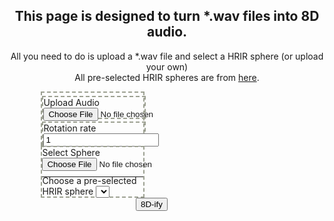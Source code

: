 <style>
  .center {
    margin-right: auto;
    margin-left: auto;
    margin-bottom: 10%;
    padding-bottom: 8%;
  }
  .big {
    width: 80%;
  }
  .small {
    width: 40%;
    display: inline-block;
    border: 2px dashed #9CA091;
    margin-right: 10%;
    float: left;
  }
  .small-vertical {
    width: 100%;
    border: 2px dashed #9CA091;
    margin-top: 3%;
    float: left;
  }
  p, h1, h2{
    text-align: center;
  }
  .small p, input, select {
    margin-bottom: -5px;
  }
  .small hr {
    margin-bottom: -3px;
  }
  .site-footer {
    padding-top: 2rem;
    margin-top: 12rem;
    border-top: solid 1px #eff0f1;
  }
  #button-container {
    width: 100px;
  }
  #button-container-container {
    padding-top: 1%;
  }
</style>
<script>
  let hrir_spheres = [
    "./hrir spheres/IRC_1002_C.bin",
    "./hrir spheres/IRC_1003_C.bin",
    "./hrir spheres/IRC_1004_C.bin",
    "./hrir spheres/IRC_1005_C.bin",
    "./hrir spheres/IRC_1006_C.bin",
    "./hrir spheres/IRC_1007_C.bin",
    "./hrir spheres/IRC_1008_C.bin",
    "./hrir spheres/IRC_1009_C.bin",
    "./hrir spheres/IRC_10012_C.bin",
    "./hrir spheres/IRC_10013_C.bin",
    "./hrir spheres/IRC_10014_C.bin",
  ];
  let select = document.getElementById("hrir-select");
  
  function appendOption(value, index, array) {
    let option = document.createElement("option");
    option.value = value;
    option.innerHTML = value;
    select.appendChild(option);
  }
  
  hrir_spheres.forEach(appendOption); 
</script>

## This page is designed to turn \*.wav files into 8D audio.
All you need to do is upload a \*.wav file and select a HRIR sphere (or upload your own)\
All pre-selected HRIR spheres are from [here](https://github.com/mrDIMAS/hrir_sphere_builder/tree/master/hrtf_base/IRCAM).
<div class="center big">
  <div class="small">
    <div class="small-vertical">
      Upload Audio
      <input type="file" id="audio-file">
    </div>
    <div class="small-vertical">
      Rotation rate
      <input type="number" id="rate" min="1" value="1">
    </div>
  </div>
  <div class="small">
    Select Sphere
    <input type="file" id="hrir-file-upload">
    <hr>
    <label for="hrir-select">Choose a pre-selected HRIR sphere</label>
    <select name="hrir-select" id="hrir-select"></select>
  </div>
</div>
<div class="center big" id="button-container-container">
  <div class="center" id="button-container">
    <button id="parse" onclick="parseAudio()">8D-ify</button>
  </div>
</div>
